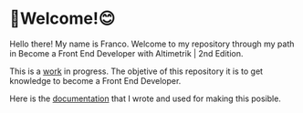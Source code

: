 # :wave:Welcome!:blush:

Hello there! My name is Franco. Welcome to my repository through my path in Become a Front End Developer with Altimetrik | 2nd Edition.

This is a [work](https://github.com/francoribarov/introductoryProgramAltimetrik/blob/main/studyMaterial) in progress. The objetive of this repository it is to get knowledge to become a Front End Developer.

Here is the [documentation](https://docs.google.com/document/d/191U1mJKlibWUYH-CcIqu9mGPMU-PC8lbPmBQXbSGTQY/edit?usp=sharing) that I wrote and used for making this posible.



